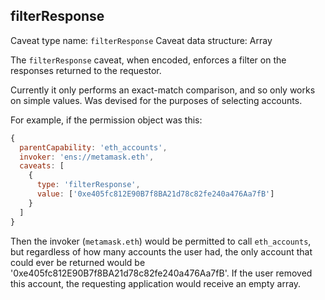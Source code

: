 ## filterResponse

Caveat type name: `filterResponse`
Caveat data structure: Array<any>

The `filterResponse` caveat, when encoded, enforces a filter on the responses returned to the requestor.

Currently it only performs an exact-match comparison, and so only works on simple values. Was devised for the purposes of selecting accounts.

For example, if the permission object was this:

```javascript
{
  parentCapability: 'eth_accounts',
  invoker: 'ens://metamask.eth',
  caveats: [
    {
      type: 'filterResponse',
      value: ['0xe405fc812E90B7f8BA21d78c82fe240a476Aa7fB']
    }
  ]
}
```

Then the invoker (`metamask.eth`) would be permitted to call `eth_accounts`, but regardless of how many accounts the user had, the only account that could ever be returned would be '0xe405fc812E90B7f8BA21d78c82fe240a476Aa7fB'. If the user removed this account, the requesting application would receive an empty array.

